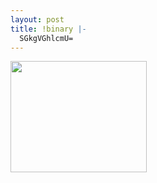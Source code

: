 ```yaml
---
layout: post
title: !binary |-
  SGkgVGhlcmU=
---
```

<img src="http://marsorange.com/archive/Saturday@DailyJuice.jpg" height="178" width="218" alt="" title="@ Daily Juice" longdesc="" />
